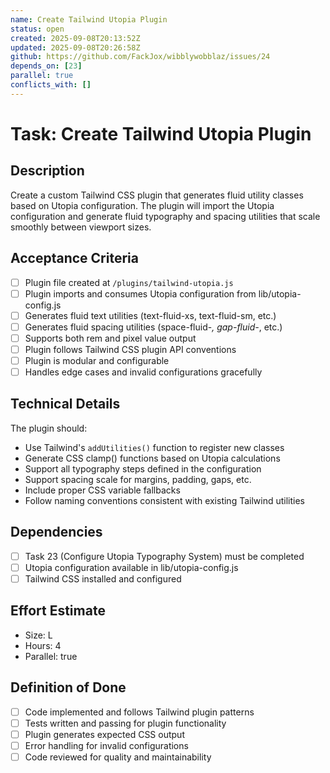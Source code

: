 ```yaml
---
name: Create Tailwind Utopia Plugin
status: open
created: 2025-09-08T20:13:52Z
updated: 2025-09-08T20:26:58Z
github: https://github.com/FackJox/wibblywobblaz/issues/24
depends_on: [23]
parallel: true
conflicts_with: []
---
```


# Task: Create Tailwind Utopia Plugin

## Description
Create a custom Tailwind CSS plugin that generates fluid utility classes based on Utopia configuration. The plugin will import the Utopia configuration and generate fluid typography and spacing utilities that scale smoothly between viewport sizes.

## Acceptance Criteria
- [ ] Plugin file created at `/plugins/tailwind-utopia.js`
- [ ] Plugin imports and consumes Utopia configuration from lib/utopia-config.js
- [ ] Generates fluid text utilities (text-fluid-xs, text-fluid-sm, etc.)
- [ ] Generates fluid spacing utilities (space-fluid-*, gap-fluid-*, etc.)
- [ ] Supports both rem and pixel value output
- [ ] Plugin follows Tailwind CSS plugin API conventions
- [ ] Plugin is modular and configurable
- [ ] Handles edge cases and invalid configurations gracefully

## Technical Details
The plugin should:
- Use Tailwind's `addUtilities()` function to register new classes
- Generate CSS clamp() functions based on Utopia calculations
- Support all typography steps defined in the configuration
- Support spacing scale for margins, padding, gaps, etc.
- Include proper CSS variable fallbacks
- Follow naming conventions consistent with existing Tailwind utilities

## Dependencies
- [ ] Task 23 (Configure Utopia Typography System) must be completed
- [ ] Utopia configuration available in lib/utopia-config.js
- [ ] Tailwind CSS installed and configured

## Effort Estimate
- Size: L
- Hours: 4
- Parallel: true

## Definition of Done
- [ ] Code implemented and follows Tailwind plugin patterns
- [ ] Tests written and passing for plugin functionality
- [ ] Plugin generates expected CSS output
- [ ] Error handling for invalid configurations
- [ ] Code reviewed for quality and maintainability
